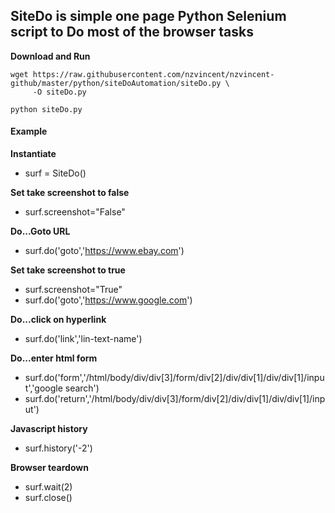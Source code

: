 
## SiteDo is simple one page Python Selenium script to Do most of the browser tasks

**Download and Run**

```
wget https://raw.githubusercontent.com/nzvincent/nzvincent-github/master/python/siteDoAutomation/siteDo.py \
     -O siteDo.py

python siteDo.py

```


#### Example

**Instantiate**
* surf = SiteDo()

**Set take screenshot to false**  
* surf.screenshot="False"

**Do...Goto URL**
* surf.do('goto','https://www.ebay.com')

**Set take screenshot to true**  
* surf.screenshot="True"
* surf.do('goto','https://www.google.com')

**Do...click on hyperlink**
* surf.do('link','lin-text-name')

**Do...enter html form**
* surf.do('form','/html/body/div/div[3]/form/div[2]/div/div[1]/div/div[1]/input','google search')
* surf.do('return','/html/body/div/div[3]/form/div[2]/div/div[1]/div/div[1]/input')

**Javascript history**
* surf.history('-2')

**Browser teardown**
* surf.wait(2)
* surf.close()


